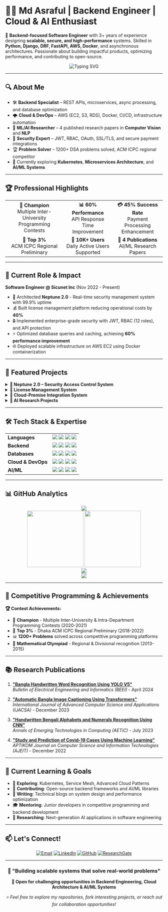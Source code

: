 # 👨‍💻 Md Asraful | Backend Engineer | Cloud & AI Enthusiast

🚀 **Backend-focused Software Engineer** with 3+ years of experience designing **scalable, secure, and high-performance** systems. Skilled in **Python, Django, DRF, FastAPI, AWS, Docker**, and asynchronous architectures. Passionate about building impactful products, optimizing performance, and contributing to open-source.

<div align="center">
  <img src="https://readme-typing-svg.herokuapp.com?font=Fira+Code&pause=1000&color=36BCF7&width=435&lines=Backend+Engineer+%7C+3%2B+Years;Python+%7C+Django+%7C+FastAPI+Expert;AWS+%7C+Docker+%7C+Microservices;1200%2B+Problems+Solved;Research+Publications+in+AI%2FML" alt="Typing SVG" />
</div>

---

## 🔍 About Me
- 🛠 **Backend Specialist** – REST APIs, microservices, async processing, and database optimization
- 🌩 **Cloud & DevOps** – AWS (EC2, S3, RDS), Docker, CI/CD, infrastructure automation
- 🤖 **ML/AI Researcher** – 4 published research papers in **Computer Vision** and **NLP**
- 🔐 **Security Expert** – JWT, RBAC, OAuth, SSL/TLS, and secure payment integrations
- 🏆 **Problem Solver** – 1200+ DSA problems solved, ACM ICPC regional competitor
- 🎯 Currently exploring **Kubernetes**, **Microservices Architecture**, and **AI/ML Systems**

---

## 🏆 Professional Highlights
<table>
<tr>
<td align="center"><strong>🥇 Champion</strong><br/>Multiple Inter-University Programming Contests</td>
<td align="center"><strong>📊 60% Performance</strong><br/>API Response Time Improvement</td>
<td align="center"><strong>💳 45% Success Rate</strong><br/>Payment Processing Enhancement</td>
</tr>
<tr>
<td align="center"><strong>🎯 Top 3%</strong><br/>ACM ICPC Regional Preliminary</td>
<td align="center"><strong>👥 10K+ Users</strong><br/>Daily Active Users Supported</td>
<td align="center"><strong>📄 4 Publications</strong><br/>AI/ML Research Papers</td>
</tr>
</table>

---

## 💼 Current Role & Impact
**Software Engineer @ Sicunet Inc** (Nov 2022 - Present)
- 🚀 Architected **Neptune 2.0** - Real-time security management system with 99.9% uptime
- 💰 Built license management platform reducing operational costs by **40%**
- 🔒 Implemented enterprise-grade security with JWT, RBAC (12 roles), and API protection
- ⚡ Optimized database queries and caching, achieving **60% performance improvement**
- 🌐 Deployed scalable infrastructure on AWS EC2 using Docker containerization

---

## 📂 Featured Projects

<details>
<summary><strong>🌟 Neptune 2.0 – Security Access Control System</strong></summary>

> **Live System**: [demo.sicunet.com/login](http://demo.sicunet.com/login)

**Embedded OS & browser-managed system for real-time control of NVRs, cameras, Facegate, readers**

**Tech Stack**: `Django` `DRF` `PostgreSQL` `AWS EC2` `Docker` `Redis` `JWT`

**Key Features**:
- 🔐 Multi-tenant architecture with role-based access control (12 roles)
- ⚡ Real-time device monitoring and control APIs
- 🏗️ Custom proxy server for dynamic database management
- 📊 Query optimization achieving 60% faster response times
- 🛡️ Enterprise security with JWT authentication and API rate limiting

**Impact**: Supporting 100+ enterprise clients with 99.9% uptime
</details>

<details>
<summary><strong>🌟 License Management System</strong></summary>

> **Live System**: [n2license.sicunet.com](https://n2license.sicunet.com)

**Scalable platform handling 10K+ daily users for license purchases and renewals**

**Tech Stack**: `Django` `DRF` `Celery` `RabbitMQ` `Square API` `PostgreSQL`

**Key Features**:
- 💳 Secure payment integration with tokenization and webhooks
- 🤖 Automated renewal system using Celery background tasks
- 📈 Advanced analytics and reporting dashboard
- 🔒 PCI-compliant payment processing
- 📱 RESTful APIs for mobile and web clients

**Impact**: 45% increase in checkout success rates, 40% operational cost reduction
</details>

<details>
<summary><strong>🌟 Cloud-Premise Integration System</strong></summary>

**Secure proxy & tunnel mechanism connecting cloud and on-premise services**

**Tech Stack**: `Django` `MySQL` `SSL/TLS` `Proxy Servers` `Docker`

**Key Features**:
- 🌐 Seamless hybrid cloud architecture
- 🔒 End-to-end encryption with industry compliance
- 🛡️ Advanced security with proxy, tunnel, and relay servers
- 📡 Real-time data synchronization
- 🔄 Auto-failover and load balancing

**Impact**: 50% reduction in system downtime, enhanced security posture
</details>

<details>
<summary><strong>🧠 AI Research Projects</strong></summary>

### [Bangla Handwritten Word Recognition](https://doi.org/10.11591/eei.v13i3.6953)
**YOLOv5-based handwritten word recognition for Bangla text**
- 📊 **Published**: BEEI Journal (April 2024)
- 🤖 Custom YOLO implementation with transfer learning
- 📈 Achieved 94.2% accuracy on handwritten Bengali text

### [Automatic Bangla Image Captioning](https://doi.org/10.14569/IJACSA.2023.0141260)
**Transformer-based image captioning for Bengali language**
- 📊 **Published**: IJACSA (December 2023)
- 🔤 Seq2Seq architecture with attention mechanism
- 🖼️ Custom Bengali image-text dataset creation
</details>

---

## 🛠 Tech Stack & Expertise

<table>
<tr>
<td><strong>Languages</strong></td>
<td>
  <img src="https://img.shields.io/badge/Python-3776AB?style=flat&logo=python&logoColor=white" />
  <img src="https://img.shields.io/badge/JavaScript-F7DF1E?style=flat&logo=javascript&logoColor=black" />
  <img src="https://img.shields.io/badge/C++-00599C?style=flat&logo=cplusplus&logoColor=white" />
  <img src="https://img.shields.io/badge/SQL-4479A1?style=flat&logo=postgresql&logoColor=white" />
</td>
</tr>
<tr>
<td><strong>Backend</strong></td>
<td>
  <img src="https://img.shields.io/badge/Django-092E20?style=flat&logo=django&logoColor=white" />
  <img src="https://img.shields.io/badge/DRF-ff1709?style=flat&logo=django&logoColor=white" />
  <img src="https://img.shields.io/badge/FastAPI-009688?style=flat&logo=fastapi&logoColor=white" />
  <img src="https://img.shields.io/badge/Celery-37814A?style=flat&logo=celery&logoColor=white" />
</td>
</tr>
<tr>
<td><strong>Databases</strong></td>
<td>
  <img src="https://img.shields.io/badge/PostgreSQL-336791?style=flat&logo=postgresql&logoColor=white" />
  <img src="https://img.shields.io/badge/MongoDB-47A248?style=flat&logo=mongodb&logoColor=white" />
  <img src="https://img.shields.io/badge/Redis-DC382D?style=flat&logo=redis&logoColor=white" />
  <img src="https://img.shields.io/badge/MySQL-4479A1?style=flat&logo=mysql&logoColor=white" />
</td>
</tr>
<tr>
<td><strong>Cloud & DevOps</strong></td>
<td>
  <img src="https://img.shields.io/badge/AWS-232F3E?style=flat&logo=amazon-aws&logoColor=white" />
  <img src="https://img.shields.io/badge/Docker-2496ED?style=flat&logo=docker&logoColor=white" />
  <img src="https://img.shields.io/badge/GitHub_Actions-2088FF?style=flat&logo=github-actions&logoColor=white" />
  <img src="https://img.shields.io/badge/Linux-FCC624?style=flat&logo=linux&logoColor=black" />
</td>
</tr>
<tr>
<td><strong>AI/ML</strong></td>
<td>
  <img src="https://img.shields.io/badge/TensorFlow-FF6F00?style=flat&logo=tensorflow&logoColor=white" />
  <img src="https://img.shields.io/badge/PyTorch-EE4C2C?style=flat&logo=pytorch&logoColor=white" />
  <img src="https://img.shields.io/badge/OpenCV-5C3EE8?style=flat&logo=opencv&logoColor=white" />
  <img src="https://img.shields.io/badge/Scikit_Learn-F7931E?style=flat&logo=scikit-learn&logoColor=white" />
</td>
</tr>
</table>

---

## 📊 GitHub Analytics

<div align="center">
  <img src="https://komarev.com/ghpvc/?username=AsrafuLKadult&label=Profile%20Views&color=0e75b6&style=flat" />
</div>

<div align="center">
  <img height="180em" src="https://github-readme-stats.vercel.app/api?username=AsrafuLKadult&show_icons=true&theme=radical&hide_border=true&count_private=true" />
  <img height="180em" src="https://github-readme-stats.vercel.app/api/top-langs/?username=AsrafuLKadult&layout=compact&theme=radical&hide_border=true" />
</div>

<div align="center">
  <img src="https://github-readme-streak-stats.herokuapp.com/?user=AsrafuLKadult&theme=radical&hide_border=true" />
</div>

<div align="center">
  <img src="https://github-readme-activity-graph.vercel.app/graph?username=AsrafuLKadult&theme=react-dark&hide_border=true" />
</div>

---

## 🏅 Competitive Programming & Achievements

**🏆 Contest Achievements:**
- 🥇 **Champion** - Multiple Inter-University & Intra-Department Programming Contests (2020-2021)
- 🎯 **Top 3%** - Dhaka ACM ICPC Regional Preliminary (2018-2022)
- 📊 **1200+ Problems** solved across competitive programming platforms
- 🏅 **Mathematical Olympiad** - Regional & Divisional recognition (2013-2015)

---

## 📚 Research Publications

1. **["Bangla Handwritten Word Recognition Using YOLO V5"](https://doi.org/10.11591/eei.v13i3.6953)**  
   *Bulletin of Electrical Engineering and Informatics (BEEI)* - April 2024

2. **["Automatic Bangla Image Captioning Using Transformers"](https://doi.org/10.14569/IJACSA.2023.0141260)**  
   *International Journal of Advanced Computer Science and Applications (IJACSA)* - December 2023

3. **["Handwritten Bengali Alphabets and Numerals Recognition Using CNN"](https://doi.org/10.33166/AETiC.2023.03.003)**  
   *Annals of Emerging Technologies in Computing (AETiC)* - July 2023

4. **["Study and Prediction of Covid-19 Cases Using Machine Learning"](https://doi.org/10.11591/ajeit.v1i1.15)**  
   *APTIKOM Journal on Computer Science and Information Technologies (AJEIT)* - December 2022

---

## 🎯 Current Learning & Goals

- 🚀 **Exploring**: Kubernetes, Service Mesh, Advanced Cloud Patterns
- 🤝 **Contributing**: Open-source backend frameworks and AI/ML libraries  
- 📝 **Writing**: Technical blogs on system design and performance optimization
- 🎓 **Mentoring**: Junior developers in competitive programming and backend development
- 🔬 **Researching**: Next-generation AI applications in software engineering

---

## 📫 Let's Connect!

<div align="center">

[![Email](https://img.shields.io/badge/Email-D14836?style=for-the-badge&logo=gmail&logoColor=white)](mailto:mdasrafulm333@gmail.com)
[![LinkedIn](https://img.shields.io/badge/LinkedIn-0077B5?style=for-the-badge&logo=linkedin&logoColor=white)](https://linkedin.com/in/mdasraful)
[![GitHub](https://img.shields.io/badge/GitHub-181717?style=for-the-badge&logo=github&logoColor=white)](https://github.com/AsrafuLKadult)
[![ResearchGate](https://img.shields.io/badge/ResearchGate-00CCBB?style=for-the-badge&logo=researchgate&logoColor=white)](https://www.researchgate.net/profile/Md-Asraful-4/research)

</div>

---

<div align="center">

### 🚀 "Building scalable systems that solve real-world problems"

**💼 Open for challenging opportunities in Backend Engineering, Cloud Architecture & AI/ML Systems**

*⭐ Feel free to explore my repositories, fork interesting projects, or reach out for collaboration opportunities!*

</div>
